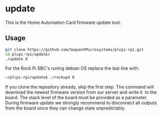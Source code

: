# update

This is the Home Automation Card firmware update tool.

## Usage

```bash
git clone https://github.com/SequentMicrosystems/plcpi-rpi.git
cd plcpi-rpi/update/
./update 0
```
For the Rock Pi SBC's runing debian OS replace the last line with:
```bash
~/plcpi-rpi/update$ ./rockupd 0
```

If you clone the repository already, skip the first step. 
The command will download the newest firmware version from our server and write it  to the board.
The stack level of the board must be provided as a parameter. 
During firmware update we strongly recommend to disconnect all outputs from the board since they can change state unpredictably.
